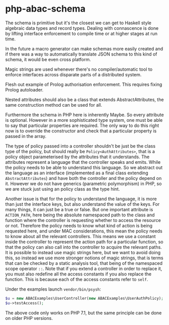 php-abac-schema
====================

The schema is primitive but it's the closest we can get to Haskell style algebraic data types and record types. Dealing with connascence is done by lifting interface enforcement to compile time or at higher stages at run time.

In the future a macro generator can make schemas more easily created and if there was a way to automatically translate JSON schema to this kind of schema, it would be even cross platform.

Magic strings are used whenever there's no compiler/automatic tool to enforce interfaces across disparate parts of a distributed system.

Flesh out example of Prolog authorisation enforcement. This requires fixing Prolog autoloader.

Nested attributes should also be a class that extends AbstractAttributes, the same construction method can be used for all.

Furthermore the schema in PHP here is inherently Maybe. So every attribute is optional. However in a more sophisticated type system, one must be able to say that particular properties are required. The only way to do this right now is to override the constructor and check that a particular property is passed in the array.

The type of policy passed into a controller shouldn't be just be the class type of the policy, but should really be `Policy<AuthAttributes>`, that is a policy object parameterised by the attributes that it understands. The attributes represent a language that the controller speaks and emits. While the policy needs to be able to understand this language. So we abstract out the language as an interface (implemented as a final class extending `AbstractAttributes`) and have both the controller and the policy depend on it. However we do not have generics (parametric polymorphism) in PHP, so we are stuck just using an policy class as the type hint.

Another issue is that for the policy to understand the language, it is more than just the interface keys, but also understand the value of the keys. For many things, it can just be a true or false. But one important attribute is `ACTION_PATH`, here being the absolute namespaced path to the class and function where the controller is requesting whether to access the resource or not. Therefore the policy needs to know what kind of action is being requested here, and under MAC considerations, this mean the policy needs to know about all the relevant controllers. This means we use a constant inside the controller to represent the action path for a particular function, so that the policy can also call into the controller to acquire the relevant paths. It is possible to instead use magic strings here, but we want to avoid doing this, so instead we use more stronger notions of magic strings, that is terms that can be checked by a static analysis tool, that being of the namespaced scope operator `::`. Note that if you extend a controller in order to replace it, you must also redefine all the access constants if you also replace the function. This is because each of the access constants refer to `self`.

Under the examples launch `vendor/bin/psysh`:

```php
$u = new ABACExamples\UserController(new ABACExamples\UserAuthPolicy);
$u->testAccess();
```

The above code only works on PHP 7.1, but the same principle can be done on older PHP versions.
